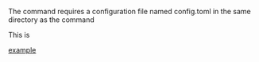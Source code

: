 <p>The command requires a configuration file named config.toml in the same directory as the command</p>
This is 

[example](./example.config.toml)
